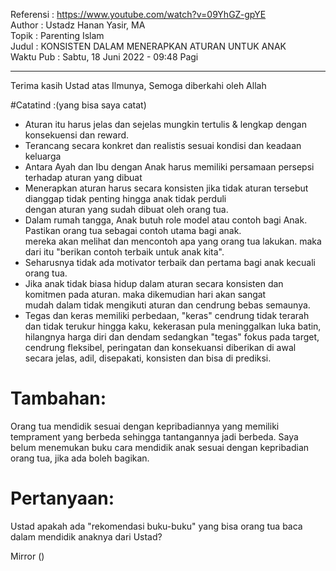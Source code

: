 Referensi : https://www.youtube.com/watch?v=09YhGZ-gpYE    
Author    : Ustadz Hanan Yasir, MA   
Topik     : Parenting Islam   
Judul     : KONSISTEN DALAM MENERAPKAN ATURAN UNTUK ANAK   
Waktu Pub : Sabtu, 18 Juni 2022 - 09:48 Pagi  

---

Terima kasih Ustad atas Ilmunya, Semoga diberkahi oleh Allah

#Catatind :(yang bisa saya catat)
- Aturan itu harus jelas dan sejelas mungkin tertulis & lengkap dengan konsekuensi dan reward.
- Terancang secara konkret dan realistis sesuai kondisi dan keadaan keluarga
- Antara Ayah dan Ibu dengan Anak harus memiliki persamaan persepsi terhadap aturan yang dibuat
- Menerapkan aturan harus secara konsisten jika tidak aturan tersebut dianggap tidak penting hingga anak tidak perduli  
  dengan aturan yang sudah dibuat oleh orang tua.
- Dalam rumah tangga, Anak butuh role model atau contoh bagi Anak. Pastikan orang tua sebagai contoh utama bagi anak.   
  mereka akan melihat dan mencontoh apa yang orang tua lakukan. maka dari itu "berikan contoh terbaik untuk anak kita".
- Seharusnya tidak ada motivator terbaik dan pertama bagi anak kecuali orang tua.
- Jika anak tidak biasa hidup dalam aturan secara konsisten dan komitmen pada aturan. maka dikemudian hari akan sangat  
  mudah dalam tidak mengikuti aturan dan cendrung bebas semaunya.
- Tegas dan keras memiliki perbedaan, 
  "keras" cendrung tidak terarah dan tidak terukur hingga kaku, kekerasan pula meninggalkan luka batin, hilangnya harga diri 
   dan dendam sedangkan "tegas" fokus pada target, cendrung fleksibel, peringatan dan konsekuansi diberikan di awal secara 
   jelas, adil, disepakati, konsisten dan bisa di prediksi.

# Tambahan:
Orang tua mendidik sesuai dengan kepribadiannya yang memiliki temprament yang berbeda sehingga tantangannya jadi berbeda.  Saya belum menemukan buku cara mendidik anak sesuai dengan kepribadian orang tua, jika ada boleh bagikan.

# Pertanyaan:
Ustad apakah ada "rekomendasi buku-buku" yang bisa orang tua baca dalam mendidik anaknya dari Ustad? 

Mirror ()
